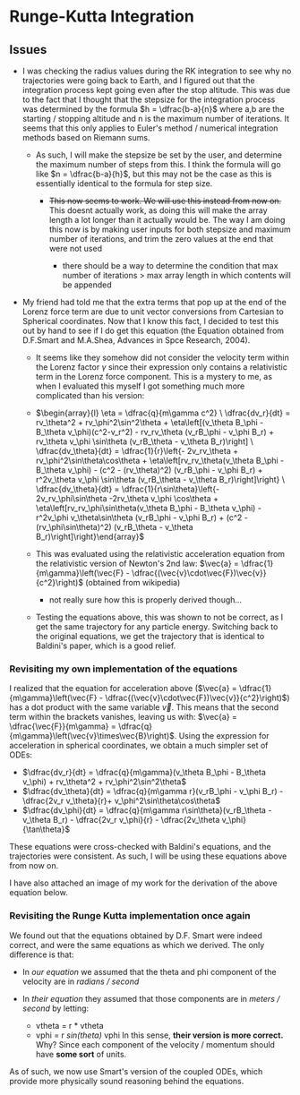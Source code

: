 # Runge-Kutta Integration

## Issues

- I was checking the radius values during the RK integration to see why no trajectories were going back to Earth, and I figured out that the integration process kept going even after the stop altitude. This was due to the fact that I thought that the stepsize for the integration process was determined by the formula $h = \dfrac{b-a}{n}$ where a,b are the starting / stopping altitude and n is the maximum number of iterations. It seems that this only applies to Euler's method / numerical integration methods based on Riemann sums.

  - As such, I will make the stepsize be set by the user, and determine the maximum number of steps from this. I think the formula will go like $n = \dfrac{b-a}{h}$, but this may not be the case as this is essentially identical to the formula for step size.

    - ~~This now seems to work. We will use this instead from now on.~~ This doesnt actually work, as doing this will make the array length a lot longer than it actually would be. The way I am doing this now is by making user inputs for both stepsize and maximum number of iterations, and trim the zero values at the end that were not used

      - there should be a way to determine the condition that max number of iterations > max array length in which contents will be appended

- My friend had told me that the extra terms that pop up at the end of the Lorenz force term are due to unit vector conversions from Cartesian to Spherical coordinates. Now that I know this fact, I decided to test this out by hand to see if I do get this equation (the Equation obtained from D.F.Smart and M.A.Shea, Advances in Spce Research, 2004).

  - It seems like they somehow did not consider the velocity term within the Lorenz factor $\gamma$ since their expression only contains a relativistic term in the Lorenz force component. This is a mystery to me, as when I evaluated this myself I got something much more complicated than his version:
  - $\begin{array}{l} \eta = \dfrac{q}{m\gamma c^2} \ \dfrac{dv_r}{dt} = rv_\theta^2 + rv_\phi^2\sin^2\theta + \eta\left[(v_\theta B_\phi - B_\theta v_\phi)(c^2-v_r^2) - rv_rv_\theta (v_rB_\phi - v_\phi B_r) + rv_\theta v_\phi \sin\theta (v_rB_\theta - v_\theta B_r)\right] \ \dfrac{dv_\theta}{dt} = \dfrac{1}{r}\left{- 2v_rv_\theta + rv_\phi^2\sin\theta\cos\theta + \eta\left[rv_rv_\theta(v_\theta B_\phi - B_\theta v_\phi) - (c^2 - (rv_\theta)^2) (v_rB_\phi - v_\phi B_r) + r^2v_\theta v_\phi \sin\theta (v_rB_\theta - v_\theta B_r)\right]\right} \ \dfrac{dv_\theta}{dt} = \dfrac{1}{r\sin\theta}\left{- 2v_rv_\phi\sin\theta -2rv_\theta v_\phi \cos\theta + \eta\left[rv_rv_\phi\sin\theta(v_\theta B_\phi - B_\theta v_\phi) - r^2v_\phi v_\theta\sin\theta (v_rB_\phi - v_\phi B_r) + (c^2 - (rv_\phi\sin\theta)^2) (v_rB_\theta - v_\theta B_r)\right]\right}\end{array}$

  - This was evaluated using the relativistic acceleration equation from the relativistic version of Newton's 2nd law: $\vec{a} = \dfrac{1}{m\gamma}\left(\vec{F} - \dfrac{(\vec{v}\cdot\vec{F})\vec{v}}{c^2}\right)$ (obtained from wikipedia)

    - not really sure how this is properly derived though...

  - Testing the equations above, this was shown to not be correct, as I get the same trajectory for any particle energy. Switching back to the original equations, we get the trajectory that is identical to Baldini's paper, which is a good relief.

### Revisiting my own implementation of the equations

I realized that the equation for acceleration above ($\vec{a} = \dfrac{1}{m\gamma}\left(\vec{F} - \dfrac{(\vec{v}\cdot\vec{F})\vec{v}}{c^2}\right)$) has a dot product with the same variable $\vec{v}$. This means that the second term within the brackets vanishes, leaving us with: $\vec{a} = \dfrac{\vec{F}}{m\gamma} = \dfrac{q}{m\gamma}\left(\vec{v}\times\vec{B}\right)$. Using the expression for acceleration in spherical coordinates, we obtain a much simpler set of ODEs:

- $\dfrac{dv_r}{dt} = \dfrac{q}{m\gamma}(v_\theta B_\phi - B_\theta v_\phi) + rv_\theta^2 + rv_\phi^2\sin^2\theta$
- $\dfrac{dv_\theta}{dt} = \dfrac{q}{m\gamma r}(v_rB_\phi - v_\phi B_r) - \dfrac{2v_r v_\theta}{r}+ v_\phi^2\sin\theta\cos\theta$
- $\dfrac{dv_\phi}{dt} = \dfrac{q}{m\gamma r\sin\theta}(v_rB_\theta - v_\theta B_r) - \dfrac{2v_r v_\phi}{r} - \dfrac{2v_\theta v_\phi}{\tan\theta}$

These equations were cross-checked with Baldini's equations, and the trajectories were consistent. As such, I will be using these equations above from now on.

I have also attached an image of my work for the derivation of the above equation below.

### Revisiting the Runge Kutta implementation once again

We found out that the equations obtained by D.F. Smart were indeed correct, and were the same equations as which we derived. The only difference is that:

- In _our equation_ we assumed that the theta and phi component of the velocity are in _radians / second_
- In _their equation_ they assumed that those components are in _meters / second_ by letting:

  - vtheta = r * vtheta
  - vphi = r _sin(theta)_ vphi In this sense, **their version is more correct.** Why? Since each component of the velocity / momentum should have **some sort** of units.

As of such, we now use Smart's version of the coupled ODEs, which provide more physically sound reasoning behind the equations.
